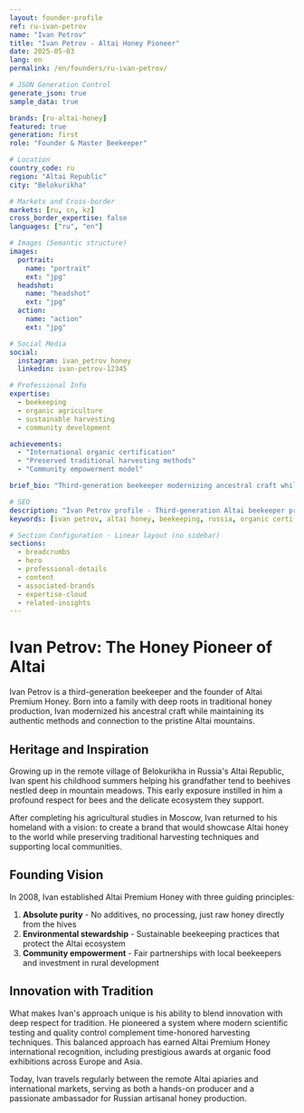```yaml
---
layout: founder-profile
ref: ru-ivan-petrov
name: "Ivan Petrov"
title: "Ivan Petrov - Altai Honey Pioneer"
date: 2025-05-03
lang: en
permalink: /en/founders/ru-ivan-petrov/

# JSON Generation Control
generate_json: true
sample_data: true

brands: [ru-altai-honey]
featured: true
generation: first
role: "Founder & Master Beekeeper"

# Location
country_code: ru
region: "Altai Republic"
city: "Belokurikha"

# Markets and Cross-border
markets: [ru, cn, kz]
cross_border_expertise: false
languages: ["ru", "en"]

# Images (Semantic structure)
images:
  portrait:
    name: "portrait"
    ext: "jpg"
  headshot:
    name: "headshot"
    ext: "jpg"
  action:
    name: "action"
    ext: "jpg"

# Social Media
social:
  instagram: ivan_petrov_honey
  linkedin: ivan-petrov-12345

# Professional Info
expertise:
  - beekeeping
  - organic agriculture
  - sustainable harvesting
  - community development

achievements:
  - "International organic certification"
  - "Preserved traditional harvesting methods"
  - "Community empowerment model"

brief_bio: "Third-generation beekeeper modernizing ancestral craft while preserving traditional Altai harvesting techniques."

# SEO
description: "Ivan Petrov profile - Third-generation Altai beekeeper preserving traditional honey harvesting while building sustainable community model."
keywords: [ivan petrov, altai honey, beekeeping, russia, organic certification, traditional harvesting]

# Section Configuration - Linear layout (no sidebar)
sections:
  - breadcrumbs
  - hero
  - professional-details
  - content
  - associated-brands
  - expertise-cloud
  - related-insights
---
```


# Ivan Petrov: The Honey Pioneer of Altai

Ivan Petrov is a third-generation beekeeper and the founder of Altai Premium Honey. Born into a family with deep roots in traditional honey production, Ivan modernized his ancestral craft while maintaining its authentic methods and connection to the pristine Altai mountains.

## Heritage and Inspiration

Growing up in the remote village of Belokurikha in Russia's Altai Republic, Ivan spent his childhood summers helping his grandfather tend to beehives nestled deep in mountain meadows. This early exposure instilled in him a profound respect for bees and the delicate ecosystem they support.

After completing his agricultural studies in Moscow, Ivan returned to his homeland with a vision: to create a brand that would showcase Altai honey to the world while preserving traditional harvesting techniques and supporting local communities.

## Founding Vision

In 2008, Ivan established Altai Premium Honey with three guiding principles:

1. **Absolute purity** - No additives, no processing, just raw honey directly from the hives
2. **Environmental stewardship** - Sustainable beekeeping practices that protect the Altai ecosystem
3. **Community empowerment** - Fair partnerships with local beekeepers and investment in rural development

## Innovation with Tradition

What makes Ivan's approach unique is his ability to blend innovation with deep respect for tradition. He pioneered a system where modern scientific testing and quality control complement time-honored harvesting techniques. This balanced approach has earned Altai Premium Honey international recognition, including prestigious awards at organic food exhibitions across Europe and Asia.

Today, Ivan travels regularly between the remote Altai apiaries and international markets, serving as both a hands-on producer and a passionate ambassador for Russian artisanal honey production.
